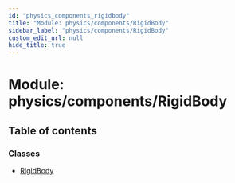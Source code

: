 ```yaml
---
id: "physics_components_rigidbody"
title: "Module: physics/components/RigidBody"
sidebar_label: "physics/components/RigidBody"
custom_edit_url: null
hide_title: true
---
```


# Module: physics/components/RigidBody

## Table of contents

### Classes

- [RigidBody](../classes/physics_components_rigidbody.rigidbody.md)
